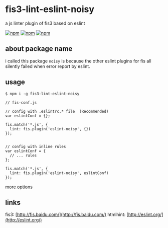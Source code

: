 # fis3-lint-eslint-noisy
a js linter plugin of fis3 based on eslint

[![npm](https://img.shields.io/npm/v/fis3-lint-eslint-noisy.svg?style=flat-square)](https://www.npmjs.com/package/fis3-lint-eslint-noisy) 
[![npm](https://img.shields.io/npm/dt/fis3-lint-eslint-noisy.svg?style=flat-square)](https://www.npmjs.com/package/fis3-lint-eslint-noisy) 
[![npm](https://img.shields.io/npm/dm/fis3-lint-eslint-noisy.svg?style=flat-square)](https://www.npmjs.com/package/fis3-lint-eslint-noisy)

## about package name
i called this package `noisy` is because the other eslint plugins for fis all silently failed when error report by eslint.

## usage

    $ npm i -g fis3-lint-eslint-noisy

```
// fis-conf.js

// config with .eslintrc.* file  (Recommended)
var eslintConf = {}; 

fis.match('*.js', {
  lint: fis.plugin('eslint-noisy', {})
});


// config with inline rules
var eslintConf = {
  // ... rules
};

fis.match('*.js', {
  lint: fis.plugin('eslint-noisy', eslintConf)
});
```
[more options](http://eslint.org/docs/rules/)

## links
fis3: [http://fis.baidu.com/](http://fis.baidu.com/)
htmlhint: [http://eslint.org/](http://eslint.org/)
